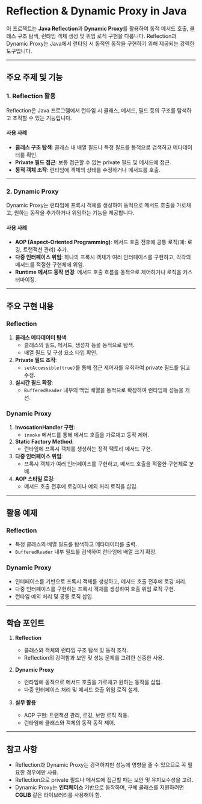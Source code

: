 # Reflection & Dynamic Proxy in Java

이 프로젝트는 **Java Reflection**과 **Dynamic Proxy**를 활용하여 동적 메서드 호출, 클래스 구조 탐색, 런타임 객체 생성 및 위임 로직 구현을 다룹니다. Reflection과 Dynamic Proxy는 Java에서 런타임 시 동적인 동작을 구현하기 위해 제공되는 강력한 도구입니다.

---

## 주요 주제 및 기능

### 1. **Reflection 활용**
Reflection은 Java 프로그램에서 런타임 시 클래스, 메서드, 필드 등의 구조를 탐색하고 조작할 수 있는 기능입니다.

#### 사용 사례
- **클래스 구조 탐색**: 클래스 내 배열 필드나 특정 필드를 동적으로 검색하고 메타데이터를 확인.
- **Private 필드 접근**: 보통 접근할 수 없는 private 필드 및 메서드에 접근.
- **동적 객체 조작**: 런타임에 객체의 상태를 수정하거나 메서드를 호출.

---

### 2. **Dynamic Proxy**
Dynamic Proxy는 런타임에 프록시 객체를 생성하여 동적으로 메서드 호출을 가로채고, 원하는 동작을 추가하거나 위임하는 기능을 제공합니다.

#### 사용 사례
- **AOP (Aspect-Oriented Programming)**: 메서드 호출 전후에 공통 로직(예: 로깅, 트랜잭션 관리) 추가.
- **다중 인터페이스 위임**: 하나의 프록시 객체가 여러 인터페이스를 구현하고, 각각의 메서드를 적절한 구현체에 위임.
- **Runtime 메서드 동작 변경**: 메서드 호출 흐름을 동적으로 제어하거나 로직을 커스터마이징.

---

## 주요 구현 내용

### Reflection
1. **클래스 메타데이터 탐색**:
   - 클래스의 필드, 메서드, 생성자 등을 동적으로 탐색.
   - 배열 필드 및 구성 요소 타입 확인.
2. **Private 필드 조작**:
   - `setAccessible(true)`를 통해 접근 제어자를 우회하여 private 필드를 읽고 수정.
3. **실시간 필드 확장**:
   - `BufferedReader` 내부의 백업 배열을 동적으로 확장하여 런타임에 성능을 개선.

### Dynamic Proxy
1. **InvocationHandler 구현**:
   - `invoke` 메서드를 통해 메서드 호출을 가로채고 동작 제어.
2. **Static Factory Method**:
   - 런타임에 프록시 객체를 생성하는 정적 팩토리 메서드 구현.
3. **다중 인터페이스 위임**:
   - 프록시 객체가 여러 인터페이스를 구현하고, 메서드 호출을 적절한 구현체로 분배.
4. **AOP 스타일 로깅**:
   - 메서드 호출 전후에 로깅이나 예외 처리 로직을 삽입.

---

## 활용 예제

### Reflection
- 특정 클래스의 배열 필드를 탐색하고 메타데이터를 출력.
- `BufferedReader` 내부 필드를 검색하여 런타임에 배열 크기 확장.

### Dynamic Proxy
- 인터페이스를 기반으로 프록시 객체를 생성하고, 메서드 호출 전후에 로깅 처리.
- 다중 인터페이스를 구현하는 프록시 객체를 생성하여 호출 위임 로직 구현.
- 런타임 예외 처리 및 공통 로직 삽입.

---

## 학습 포인트

1. **Reflection**
   - 클래스와 객체의 런타임 구조 탐색 및 동적 조작.
   - Reflection의 강력함과 보안 및 성능 문제를 고려한 신중한 사용.

2. **Dynamic Proxy**
   - 런타임에 동적으로 메서드 호출을 가로채고 원하는 동작을 삽입.
   - 다중 인터페이스 처리 및 메서드 호출 위임 로직 설계.

3. **실무 활용**
   - AOP 구현: 트랜잭션 관리, 로깅, 보안 로직 적용.
   - 런타임에 클래스와 객체의 동적 동작 제어.

---

## 참고 사항

- Reflection과 Dynamic Proxy는 강력하지만 성능에 영향을 줄 수 있으므로 꼭 필요한 경우에만 사용.
- Reflection으로 private 필드나 메서드에 접근할 때는 보안 및 유지보수성을 고려.
- Dynamic Proxy는 **인터페이스** 기반으로 동작하며, 구체 클래스를 지원하려면 **CGLIB** 같은 라이브러리를 사용해야 함.
```
